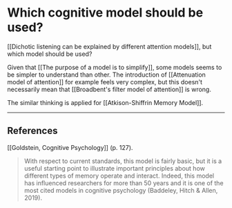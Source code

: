 # Which cognitive model should be used?
[[Dichotic listening can be explained by different attention models]], but which model should be used?

Given that [[The purpose of a model is to simplify]], some models seems to be simpler to understand than other. The introduction of [[Attenuation model of attention]] for example feels very complex, but this doesn't necessarily mean that [[Broadbent's filter model of attention]] is wrong.

The similar thinking is applied for [[Atkison-Shiffrin Memory Model]].

- - -
## References
[[Goldstein, Cognitive Psychology]] (p. 127).
> With respect to current standards, this model is fairly basic, but it is a useful starting point to illustrate important principles about how different types of memory operate and interact. Indeed, this model has influenced researchers for more than 50 years and it is one of the most cited models in cognitive psychology (Baddeley, Hitch & Allen, 2019).
> 

<!-- #evergreen -->

<!-- {BearID:65C9C17C-1403-4DE4-903A-45AC91E5ACF5-81026-00000C209DAC4008} -->
